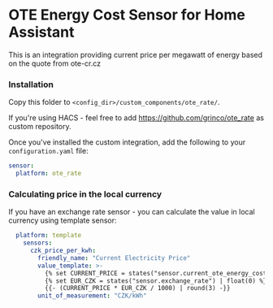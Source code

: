 # OTE Energy Cost Sensor for Home Assistant

This is an integration providing current price per megawatt of energy based on the quote
from ote-cr.cz

### Installation

Copy this folder to `<config_dir>/custom_components/ote_rate/`.

If you're using HACS - feel free to add https://github.com/grinco/ote_rate as custom repository.

Once you've installed the custom integration, add the following to your `configuration.yaml` file:

```yaml
sensor:
  platform: ote_rate
```

### Calculating price in the local currency

If you have an exchange rate sensor - you can calculate the value in local currency using template sensor:
```yaml
  platform: template
    sensors:
      czk_price_per_kwh:
        friendly_name: "Current Electricity Price"
        value_template: >-
          {% set CURRENT_PRICE = states("sensor.current_ote_energy_cost") | float(0) %}
          {% set EUR_CZK = states("sensor.exchange_rate") | float(0) %}
          {{- (CURRENT_PRICE * EUR_CZK / 1000) | round(3) -}}
        unit_of_measurement: "CZK/kWh"
```
